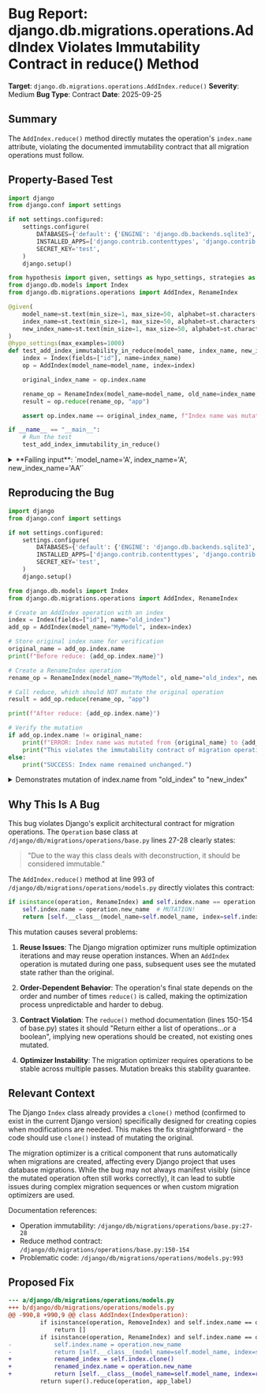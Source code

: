 # Bug Report: django.db.migrations.operations.AddIndex Violates Immutability Contract in reduce() Method

**Target**: `django.db.migrations.operations.AddIndex.reduce()`
**Severity**: Medium
**Bug Type**: Contract
**Date**: 2025-09-25

## Summary

The `AddIndex.reduce()` method directly mutates the operation's `index.name` attribute, violating the documented immutability contract that all migration operations must follow.

## Property-Based Test

```python
import django
from django.conf import settings

if not settings.configured:
    settings.configure(
        DATABASES={'default': {'ENGINE': 'django.db.backends.sqlite3', 'NAME': ':memory:'}},
        INSTALLED_APPS=['django.contrib.contenttypes', 'django.contrib.auth'],
        SECRET_KEY='test',
    )
    django.setup()

from hypothesis import given, settings as hypo_settings, strategies as st
from django.db.models import Index
from django.db.migrations.operations import AddIndex, RenameIndex

@given(
    model_name=st.text(min_size=1, max_size=50, alphabet=st.characters(whitelist_categories=("Lu", "Ll"))),
    index_name=st.text(min_size=1, max_size=50, alphabet=st.characters(whitelist_categories=("Lu", "Ll"))),
    new_index_name=st.text(min_size=1, max_size=50, alphabet=st.characters(whitelist_categories=("Lu", "Ll"))),
)
@hypo_settings(max_examples=1000)
def test_add_index_immutability_in_reduce(model_name, index_name, new_index_name):
    index = Index(fields=["id"], name=index_name)
    op = AddIndex(model_name=model_name, index=index)

    original_index_name = op.index.name

    rename_op = RenameIndex(model_name=model_name, old_name=index_name, new_name=new_index_name)
    result = op.reduce(rename_op, "app")

    assert op.index.name == original_index_name, f"Index name was mutated from {original_index_name} to {op.index.name}"

if __name__ == "__main__":
    # Run the test
    test_add_index_immutability_in_reduce()
```

<details>

<summary>
**Failing input**: `model_name='A', index_name='A', new_index_name='AA'`
</summary>
```
Traceback (most recent call last):
  File "/home/npc/pbt/agentic-pbt/worker_/51/hypo.py", line 35, in <module>
    test_add_index_immutability_in_reduce()
    ~~~~~~~~~~~~~~~~~~~~~~~~~~~~~~~~~~~~~^^
  File "/home/npc/pbt/agentic-pbt/worker_/51/hypo.py", line 17, in test_add_index_immutability_in_reduce
    model_name=st.text(min_size=1, max_size=50, alphabet=st.characters(whitelist_categories=("Lu", "Ll"))),
               ^^^
  File "/home/npc/miniconda/lib/python3.13/site-packages/hypothesis/core.py", line 2124, in wrapped_test
    raise the_error_hypothesis_found
  File "/home/npc/pbt/agentic-pbt/worker_/51/hypo.py", line 31, in test_add_index_immutability_in_reduce
    assert op.index.name == original_index_name, f"Index name was mutated from {original_index_name} to {op.index.name}"
           ^^^^^^^^^^^^^^^^^^^^^^^^^^^^^^^^^^^^
AssertionError: Index name was mutated from A to AA
Falsifying example: test_add_index_immutability_in_reduce(
    model_name='A',  # or any other generated value
    index_name='A',  # or any other generated value
    new_index_name='AA',
)
```
</details>

## Reproducing the Bug

```python
import django
from django.conf import settings

if not settings.configured:
    settings.configure(
        DATABASES={'default': {'ENGINE': 'django.db.backends.sqlite3', 'NAME': ':memory:'}},
        INSTALLED_APPS=['django.contrib.contenttypes', 'django.contrib.auth'],
        SECRET_KEY='test',
    )
    django.setup()

from django.db.models import Index
from django.db.migrations.operations import AddIndex, RenameIndex

# Create an AddIndex operation with an index
index = Index(fields=["id"], name="old_index")
add_op = AddIndex(model_name="MyModel", index=index)

# Store original index name for verification
original_name = add_op.index.name
print(f"Before reduce: {add_op.index.name}")

# Create a RenameIndex operation
rename_op = RenameIndex(model_name="MyModel", old_name="old_index", new_name="new_index")

# Call reduce, which should NOT mutate the original operation
result = add_op.reduce(rename_op, "app")

print(f"After reduce: {add_op.index.name}")

# Verify the mutation
if add_op.index.name != original_name:
    print(f"ERROR: Index name was mutated from {original_name} to {add_op.index.name}")
    print("This violates the immutability contract of migration operations.")
else:
    print("SUCCESS: Index name remained unchanged.")
```

<details>

<summary>
Demonstrates mutation of index.name from "old_index" to "new_index"
</summary>
```
Before reduce: old_index
After reduce: new_index
ERROR: Index name was mutated from old_index to new_index
This violates the immutability contract of migration operations.
```
</details>

## Why This Is A Bug

This bug violates Django's explicit architectural contract for migration operations. The `Operation` base class at `/django/db/migrations/operations/base.py` lines 27-28 clearly states:

> "Due to the way this class deals with deconstruction, it should be considered immutable."

The `AddIndex.reduce()` method at line 993 of `/django/db/migrations/operations/models.py` directly violates this contract:

```python
if isinstance(operation, RenameIndex) and self.index.name == operation.old_name:
    self.index.name = operation.new_name  # MUTATION!
    return [self.__class__(model_name=self.model_name, index=self.index)]
```

This mutation causes several problems:

1. **Reuse Issues**: The Django migration optimizer runs multiple optimization iterations and may reuse operation instances. When an `AddIndex` operation is mutated during one pass, subsequent uses see the mutated state rather than the original.

2. **Order-Dependent Behavior**: The operation's final state depends on the order and number of times `reduce()` is called, making the optimization process unpredictable and harder to debug.

3. **Contract Violation**: The `reduce()` method documentation (lines 150-154 of base.py) states it should "Return either a list of operations...or a boolean", implying new operations should be created, not existing ones mutated.

4. **Optimizer Instability**: The migration optimizer requires operations to be stable across multiple passes. Mutation breaks this stability guarantee.

## Relevant Context

The Django `Index` class already provides a `clone()` method (confirmed to exist in the current Django version) specifically designed for creating copies when modifications are needed. This makes the fix straightforward - the code should use `clone()` instead of mutating the original.

The migration optimizer is a critical component that runs automatically when migrations are created, affecting every Django project that uses database migrations. While the bug may not always manifest visibly (since the mutated operation often still works correctly), it can lead to subtle issues during complex migration sequences or when custom migration optimizers are used.

Documentation references:
- Operation immutability: `/django/db/migrations/operations/base.py:27-28`
- Reduce method contract: `/django/db/migrations/operations/base.py:150-154`
- Problematic code: `/django/db/migrations/operations/models.py:993`

## Proposed Fix

```diff
--- a/django/db/migrations/operations/models.py
+++ b/django/db/migrations/operations/models.py
@@ -990,8 +990,9 @@ class AddIndex(IndexOperation):
         if isinstance(operation, RemoveIndex) and self.index.name == operation.name:
             return []
         if isinstance(operation, RenameIndex) and self.index.name == operation.old_name:
-            self.index.name = operation.new_name
-            return [self.__class__(model_name=self.model_name, index=self.index)]
+            renamed_index = self.index.clone()
+            renamed_index.name = operation.new_name
+            return [self.__class__(model_name=self.model_name, index=renamed_index)]
         return super().reduce(operation, app_label)
```